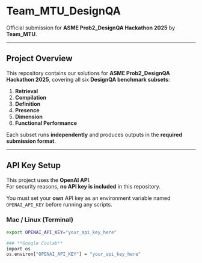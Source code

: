 # **Team_MTU_DesignQA**  
Official submission for **ASME Prob2_DesignQA Hackathon 2025** by **Team_MTU**.  

---

## **Project Overview**  
This repository contains our solutions for **ASME Prob2_DesignQA Hackathon 2025**, covering all six **DesignQA benchmark subsets**:  

1. **Retrieval**  
2. **Compilation**  
3. **Definition**  
4. **Presence**  
5. **Dimension**  
6. **Functional Performance**  

Each subset runs **independently** and produces outputs in the **required submission format**.  

---

## **API Key Setup**  
This project uses the **OpenAI API**.  
For security reasons, **no API key is included** in this repository.  

You must set your **own** API key as an environment variable named `OPENAI_API_KEY` before running any scripts.  

### **Mac / Linux (Terminal)**  
```bash
export OPENAI_API_KEY="your_api_key_here"

### **Google Coolab**  
import os
os.environ["OPENAI_API_KEY"] = "your_api_key_here"


